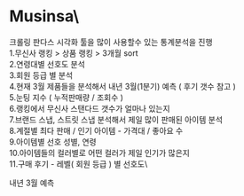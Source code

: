 # Musinsa\

크롤링 판다스 시각화 툴을 많이 사용할수 있는 통계분석을 진행\
1.무신사 랭킹 > 상품 랭킹 > 3개월 sort\
2.연령대별 선호도 분석\
3.회원 등급 별 분석\
4.현재 3월 제품들을 분석해서 내년 3월(1분기) 예측 ( 후기 갯수 참고 )\
5.눈팅 지수 ( 누적판매량 / 조회수 )\
6.랭킹에서 무신사 스탠다드 갯수가 얼마나 있는지\
7.브랜드 스냅, 스트릿 스냅 분석해서 제일 많이 판매된 아이템 분석\
8.계절별 최다 판매 / 인기 아이템 - 가격대 / 좋아요 수\
9.아이템별 선호 성별, 연령\
10.아이템들의 컬러별로 어떤 컬러가 제일 인기가 많은지\
11.구매 후기 - 레벨( 회원 등급 ) 별 선호도\

내년 3월 예측
